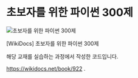 # 초보자를 위한 파이썬 300제

![초보자를 위한 파이썬 300제](https://blogfiles.pstatic.net/MjAyMDEyMDlfNTMg/MDAxNjA3NTA0NDk3NTU1.H9XyUUCVXAcfZQK78cxezEjgpkZq2FxO0nTUA6-yPrAg.hXFOkmHVNtNKaAAnbqVPt6BOidLoKsIMmB4t7xD9aSkg.JPEG.xejex/Python.-.16.jpg?type=w3)

[WikiDocs] 초보자를 위한 파이썬 300제

해당 교재를 실습하는 과정에서 작성한 코드입니다.

https://wikidocs.net/book/922
.

